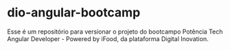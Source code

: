# dio-angular-bootcamp

Esse é um repositório para versionar o projeto do bootcampo Potência Tech Angular Developer - Powered by iFood, da plataforma Digital Inovation.